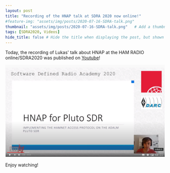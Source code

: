 ```yaml
---
layout: post
title: "Recording of the HNAP talk at SDRA 2020 now online!"
#feature-img: "assets/img/posts/2020-07-16-SDRA-talk.png"
thumbnail: "assets/img/posts/2020-07-16-SDRA-talk.png"   # Add a thumbnail image on blog view
tags: [SDRA2020, Videos]
hide_title: false # Hide the title when displaying the post, but shown in lists of posts
---
```


Today, the recording of Lukas' talk about HNAP at the HAM RADIO online/SDRA2020
was published on [Youtube](https://www.youtube.com/watch?v=AMATF5XX71o)!

[![screenshot](../../../assets/img/posts/2020-07-16-SDRA-talk.png)](https://www.youtube.com/watch?v=AMATF5XX71o)

Enjoy watching!